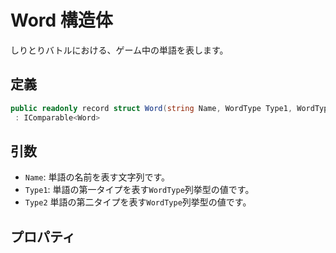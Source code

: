 # Word 構造体
しりとりバトルにおける、ゲーム中の単語を表します。

## 定義
```csharp
public readonly record struct Word(string Name, WordType Type1, WordType Type2)
 : IComparable<Word>
```
## 引数
- `Name`: 単語の名前を表す文字列です。
- `Type1`: 単語の第一タイプを表す`WordType`列挙型の値です。
- `Type2` 単語の第二タイプを表す`WordType`列挙型の値です。
## プロパティ
